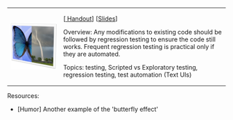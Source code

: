 <table class="padded-borderless lecture-content-table">
  <tr>
    <td>
      <img src="images/chaos.png">
    </td>
    <td>
      <p>
        [<a href="http://www.comp.nus.edu.sg/~cs2103/AY1617S2/files/handouts/%5bL1P3%5d%20Stop%20Butterflies%20from%20Causing%20Tornadoes%20-%20Preventing%20Regressions.pdf" target="_blank">
        Handout</a>]
        <!-- [Slides] -->
        [<a target="_blank" href="../files/slides/L1P3. Stop butterflies from causing tornadoes - preventing regressions.pptx">Slides</a>]
      </p>
      <div class="dim">
        <p>
          Overview: Any modifications to existing code should be followed by <tooltip>regression</tooltip>
          testing to ensure the code still works. Frequent regression testing is practical
          only if they are automated.
        </p>
        <p>
          Topics: testing, Scripted vs Exploratory testing, regression testing, test automation (Text UIs)
        </p>
      </div>
    </td>
  </tr>
</table>

Resources:
* [Humor] Another example of the 'butterfly effect'

